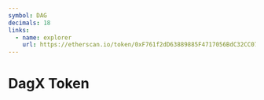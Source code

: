 ```yaml
---
symbol: DAG
decimals: 18
links:
  - name: explorer
    url: https://etherscan.io/token/0xF761f2dD63889885F4717056BdC32CC07C06Dbbf
---
```


# DagX Token
